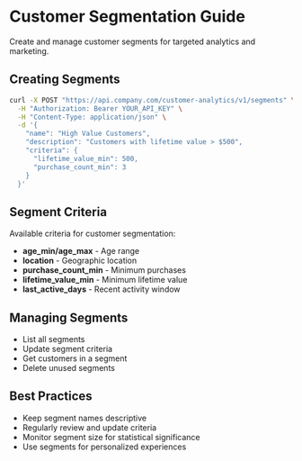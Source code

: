 # Customer Segmentation Guide

Create and manage customer segments for targeted analytics and marketing.

## Creating Segments

```bash
curl -X POST "https://api.company.com/customer-analytics/v1/segments" \
  -H "Authorization: Bearer YOUR_API_KEY" \
  -H "Content-Type: application/json" \
  -d '{
    "name": "High Value Customers",
    "description": "Customers with lifetime value > $500",
    "criteria": {
      "lifetime_value_min": 500,
      "purchase_count_min": 3
    }
  }'
```

## Segment Criteria

Available criteria for customer segmentation:
- **age_min/age_max** - Age range
- **location** - Geographic location
- **purchase_count_min** - Minimum purchases
- **lifetime_value_min** - Minimum lifetime value
- **last_active_days** - Recent activity window

## Managing Segments

- List all segments
- Update segment criteria
- Get customers in a segment
- Delete unused segments

## Best Practices

- Keep segment names descriptive
- Regularly review and update criteria
- Monitor segment size for statistical significance
- Use segments for personalized experiences